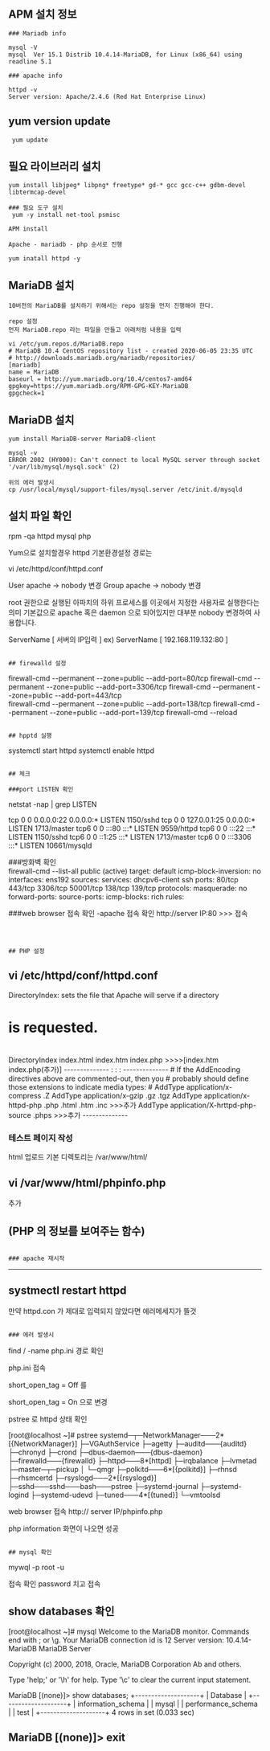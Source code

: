 ## APM 설치 정보 
```
### Mariadb info

mysql -V
mysql  Ver 15.1 Distrib 10.4.14-MariaDB, for Linux (x86_64) using readline 5.1

### apache info

httpd -v
Server version: Apache/2.4.6 (Red Hat Enterprise Linux)
```

## yum version update 
```
 yum update 
```
## 필요 라이브러리 설치 
```
yum install libjpeg* libpng* freetype* gd-* gcc gcc-c++ gdbm-devel libtermcap-devel

### 필요 도구 설치
 yum -y install net-tool psmisc 

APM install 

Apache - mariadb - php 순서로 진행

yum inatall httpd -y
```

## MariaDB 설치
```
10버전의 MariaDB를 설치하기 위해서는 repo 설정을 먼저 진행해야 한다.

repo 설정
먼저 MariaDB.repo 라는 파일을 만들고 아래처럼 내용을 입력

vi /etc/yum.repos.d/MariaDB.repo
# MariaDB 10.4 CentOS repository list - created 2020-06-05 23:35 UTC
# http://downloads.mariadb.org/mariadb/repositories/
[mariadb]
name = MariaDB
baseurl = http://yum.mariadb.org/10.4/centos7-amd64
gpgkey=https://yum.mariadb.org/RPM-GPG-KEY-MariaDB
gpgcheck=1
```

## MariaDB 설치
```
yum install MariaDB-server MariaDB-client

mysql -v
ERROR 2002 (HY000): Can't connect to local MySQL server through socket '/var/lib/mysql/mysql.sock' (2)

위의 에러 발생시 
cp /usr/local/mysql/support-files/mysql.server /etc/init.d/mysqld
```


## 설치 파일 확인 
rpm -qa httpd mysql php

Yum으로 설치할경우 httpd 기본환경설정 경로는

 vi /etc/httpd/conf/httpd.conf

 User apache → nobody 변경
 Group apache → nobody 변경


root 권한으로 실행된 아파치의 하위 프로세스를 이곳에서 지정한 사용자로 실행한다는 의미
기본값으로 apache 혹은 daemon 으로 되어있지만 대부분 nobody 변경하여 사용합니다.



 ServerName [ 서버의 IP입력 ]
 ex) ServerName [ 192.168.119.132:80 ]
```

## firewalld 설정 
```
firewall-cmd --permanent --zone=public --add-port=80/tcp
firewall-cmd --permanent --zone=public --add-port=3306/tcp
firewall-cmd --permanent --zone=public --add-port=443/tcp     
firewall-cmd --permanent --zone=public --add-port=138/tcp
firewall-cmd --permanent --zone=public --add-port=139/tcp
firewall-cmd --reload
```

## hpptd 실행 
```
systemctl start httpd
systemctl enable httpd
```

## 체크

###port LISTEN 확인
```
netstat -nap | grep LISTEN

tcp        0      0 0.0.0.0:22              0.0.0.0:*               LISTEN      1150/sshd
tcp        0      0 127.0.0.1:25            0.0.0.0:*               LISTEN      1713/master
tcp6       0      0 :::80                   :::*                    LISTEN      9559/httpd
tcp6       0      0 :::22                   :::*                    LISTEN      1150/sshd
tcp6       0      0 ::1:25                  :::*                    LISTEN      1713/master
tcp6       0      0 :::3306                 :::*                    LISTEN      10661/mysqld

###방화벽 확인  
firewall-cmd --list-all
public (active)
  target: default
  icmp-block-inversion: no
  interfaces: ens192
  sources:
  services: dhcpv6-client ssh
  ports: 80/tcp 443/tcp 3306/tcp 50001/tcp 138/tcp 139/tcp
  protocols:
  masquerade: no
  forward-ports:
  source-ports:
  icmp-blocks:
  rich rules:

###web browser 접속 확인 
-apache 접속 확인 
 http://server IP:80     >>> 접속
```


 
## PHP 설정 
```
vi /etc/httpd/conf/httpd.conf
--------------
 DirectoryIndex: sets the file that Apache will serve if a directory
# is requested.
#
<IfModule dir_module>
    DirectoryIndex index.html index.htm index.php >>>>[index.htm index.php(추가)]
</IfModule>
--------------
                   :
                   :
                   :
--------------                   
# If the AddEncoding directives above are commented-out, then you
# probably should define those extensions to indicate media types:
#
  AddType application/x-compress .Z
  AddType application/x-gzip .gz .tgz
  AddType application/x-httpd-php .php .html .htm .inc    >>>추가
  AddType application/X-hrttpd-php-source .phps            >>>추가
--------------

### 테스트 페이지 작성

html 업로드 기본 디렉토리는 /var/www/html/ 

 vi /var/www/html/phpinfo.php
--------------
 <?php
  phpinfo(); 
  ?> 추가 

  (PHP 의 정보를 보여주는 함수)
--------------
 ```

### apache 재시작
 ```
 -------------
 systmectl restart httpd
--------------

  만약 httpd.con 가 제대로 입력되지 않았다면
 에러메세지가 뜰것
```

### 에러 발생시
```
find / -name php.ini  경로 확인

php.ini 접속

short_open_tag = Off   를
>>>>
short_open_tag = On  으로 변경

pstree 로 httpd 상태 확인

[root@localhost ~]# pstree
systemd─┬─NetworkManager───2*[{NetworkManager}]
        ├─VGAuthService
        ├─agetty
        ├─auditd───{auditd}
        ├─chronyd
        ├─crond
        ├─dbus-daemon───{dbus-daemon}
        ├─firewalld───{firewalld}
        ├─httpd───8*[httpd]
        ├─irqbalance
        ├─lvmetad
        ├─master─┬─pickup
        │        └─qmgr
        ├─polkitd───6*[{polkitd}]
        ├─rhnsd
        ├─rhsmcertd
        ├─rsyslogd───2*[{rsyslogd}]
        ├─sshd───sshd───bash───pstree
        ├─systemd-journal
        ├─systemd-logind
        ├─systemd-udevd
        ├─tuned───4*[{tuned}]
        └─vmtoolsd

web	browser 접속 
http:// server IP/phpinfo.php 

php information  화면이 나오면 성공
```

## mysql 확인 
```
mywql -p root -u

접속 확인 password 치고 접속

show databases 확인
--------------
[root@localhost ~]# mysql
Welcome to the MariaDB monitor.  Commands end with ; or \g.
Your MariaDB connection id is 12
Server version: 10.4.14-MariaDB MariaDB Server

Copyright (c) 2000, 2018, Oracle, MariaDB Corporation Ab and others.

Type 'help;' or '\h' for help. Type '\c' to clear the current input statement.

MariaDB [(none)]> show databases;
+--------------------+
| Database           |
+--------------------+
| information_schema |
| mysql              |
| performance_schema |
| test               |
+--------------------+
4 rows in set (0.033 sec)

MariaDB [(none)]> exit
--------------
```






